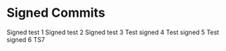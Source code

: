 # Signed Commits

Signed test 1
Signed test 2 
Signed test 3 
Test signed 4
Test signed 5
Test signed 6
TS7
